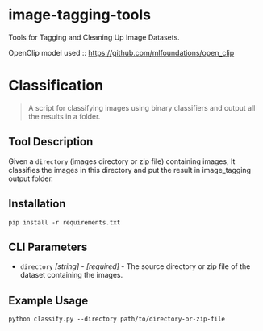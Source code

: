 # image-tagging-tools
Tools for Tagging and Cleaning Up Image Datasets.

OpenClip model used :: https://github.com/mlfoundations/open_clip

# Classification 
> A script for classifying images using binary classifiers and output all the results in a folder.

## Tool Description

Given a `directory` (images directory or zip file) containing images, It classifies the images in this directory and put the result in image_tagging output folder.   

## Installation
```
pip install -r requirements.txt
```

## CLI Parameters


* `directory` _[string]_ - _[required]_ - The source directory or zip file of the dataset containing the images. 

## Example Usage

```
python classify.py --directory path/to/directory-or-zip-file
```


